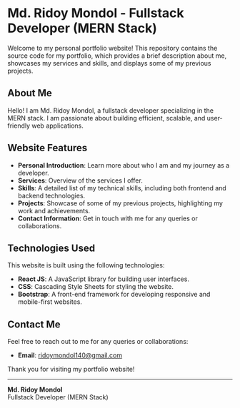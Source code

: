 # Md. Ridoy Mondol - Fullstack Developer (MERN Stack)

Welcome to my personal portfolio website! This repository contains the source code for my portfolio, which provides a brief description about me, showcases my services and skills, and displays some of my previous projects.

## About Me

Hello! I am Md. Ridoy Mondol, a fullstack developer specializing in the MERN stack. I am passionate about building efficient, scalable, and user-friendly web applications. 

## Website Features

- **Personal Introduction**: Learn more about who I am and my journey as a developer.
- **Services**: Overview of the services I offer.
- **Skills**: A detailed list of my technical skills, including both frontend and backend technologies.
- **Projects**: Showcase of some of my previous projects, highlighting my work and achievements.
- **Contact Information**: Get in touch with me for any queries or collaborations.

## Technologies Used

This website is built using the following technologies:

- **React JS**: A JavaScript library for building user interfaces.
- **CSS**: Cascading Style Sheets for styling the website.
- **Bootstrap**: A front-end framework for developing responsive and mobile-first websites.

## Contact Me

Feel free to reach out to me for any queries or collaborations:

- **Email**: [ridoymondol140@gmail.com](mailto:ridoymondol140@gmail.com)

Thank you for visiting my portfolio website!

---

**Md. Ridoy Mondol**  
Fullstack Developer (MERN Stack)
